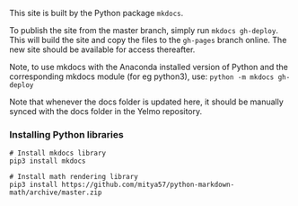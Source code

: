 This site is built by the Python package `mkdocs`.

To publish the site from the master branch, simply
run `mkdocs gh-deploy`. This will build the site and
copy the files to the `gh-pages` branch online. The
new site should be available for access thereafter. 

Note, to use mkdocs with the Anaconda installed version of Python
and the corresponding mkdocs module (for eg python3), use:
`python -m mkdocs gh-deploy`

Note that whenever the docs folder is updated here, it should be 
manually synced with the docs folder in the Yelmo 
repository.


### Installing Python libraries

```
# Install mkdocs library
pip3 install mkdocs

# Install math rendering library
pip3 install https://github.com/mitya57/python-markdown-math/archive/master.zip
```
